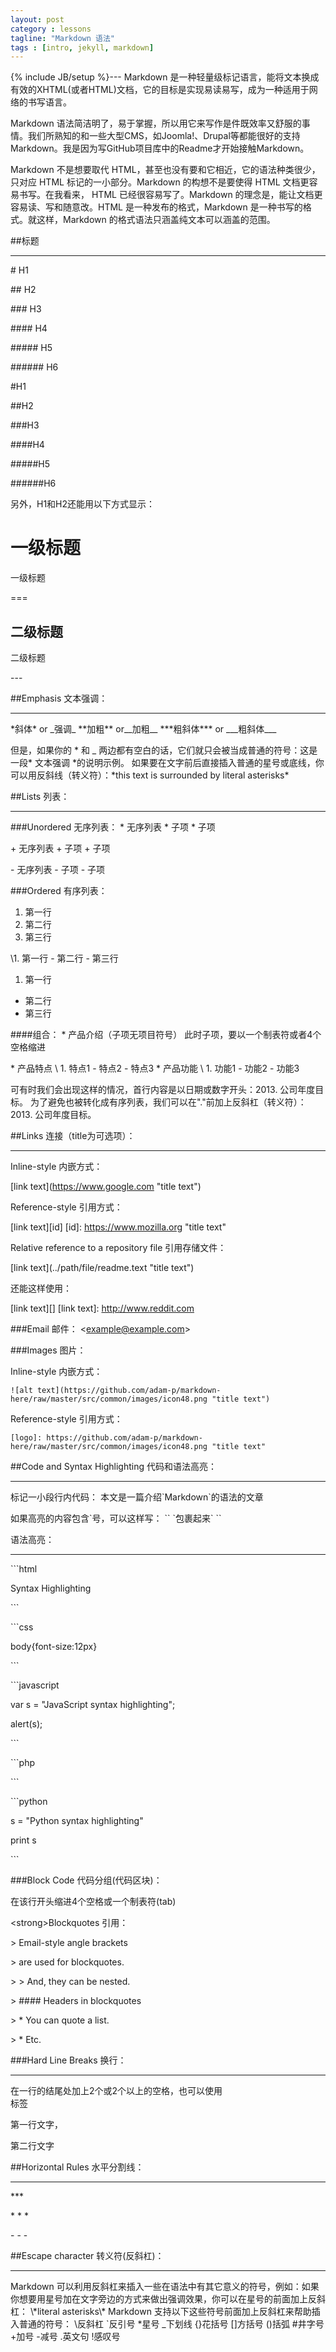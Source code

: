 ```yaml
---
layout: post
category : lessons
tagline: "Markdown 语法"
tags : [intro, jekyll, markdown]
---
```

{% include JB/setup %}---
Markdown 是一种轻量级标记语言，能将文本换成有效的XHTML(或者HTML)文档，它的目标是实现易读易写，成为一种适用于网络的书写语言。  

Markdown 语法简洁明了，易于掌握，所以用它来写作是件既效率又舒服的事情。我们所熟知的和一些大型CMS，如Joomla!、Drupal等都能很好的支持Markdown。我是因为写GitHub项目库中的Readme才开始接触Markdown。  

Markdown 不是想要取代 HTML，甚至也没有要和它相近，它的语法种类很少，只对应 HTML 标记的一小部分。Markdown 的构想不是要使得 HTML 文档更容易书写。在我看来， HTML 已经很容易写了。Markdown 的理念是，能让文档更容易读、写和随意改。HTML 是一种发布的格式，Markdown 是一种书写的格式。就这样，Markdown 的格式语法只涵盖纯文本可以涵盖的范围。  


##标题
*** 
\#  H1 

\##  H2 

\###  H3 

\####  H4 

\#####  H5 

\######  H6 


#H1
 
##H2
 
###H3
 
####H4
 
#####H5
 
######H6

  
另外，H1和H2还能用以下方式显示： 
 
一级标题 
===   
一级标题
 
\===

二级标题 
--- 
二级标题
 
\--- 



##Emphasis 文本强调： 
***
\*斜体\* or \_强调\_ 
\*\*加粗\*\* or\_\_加粗\_\_ 
\*\*\*粗斜体\*\*\* or \_\_\_粗斜体\_\_\_
  
但是，如果你的 \* 和 \_ 两边都有空白的话，它们就只会被当成普通的符号：这是一段* 文本强调 *的说明示例。 
如果要在文字前后直接插入普通的星号或底线，你可以用反斜线（转义符）：\*this text is surrounded by literal asterisks\* 

##Lists 列表：
***
###Unordered 无序列表： 
\* 无序列表 
\* 子项 
\* 子项 
  
\+ 无序列表 
\+ 子项 
\+ 子项 
  
\- 无序列表 
\- 子项 
\- 子项 
  
###Ordered 有序列表： 
1. 第一行 
2. 第二行 
3. 第三行 
  
\1. 第一行 
\- 第二行 
\- 第三行 
1. 第一行 
- 第二行 
- 第三行   

####组合： 
\* 产品介绍（子项无项目符号） 
    此时子项，要以一个制表符或者4个空格缩进 
  
\* 产品特点 
   \ 1. 特点1 
    \- 特点2 
    \- 特点3 
\* 产品功能 
   \ 1. 功能1 
    \- 功能2 
    \- 功能3 
  
可有时我们会出现这样的情况，首行内容是以日期或数字开头：2013. 公司年度目标。 
为了避免也被转化成有序列表，我们可以在"."前加上反斜杠（转义符）：2013\. 公司年度目标。 

##Links 连接（title为可选项）：
***
Inline-style 内嵌方式：
 
\[link text](https://www.google.com "title text") 
  
Reference-style 引用方式：
 
\[link text][id] 
\[id]: https://www.mozilla.org "title text" 
  
Relative reference to a repository file 引用存储文件：
 
\[link text](../path/file/readme.text "title text") 
  
还能这样使用：
 
\[link text][] 
\[link text]: http://www.reddit.com 
  
###Email 邮件： 
\<example@example.com\> 

###Images 图片：

Inline-style 内嵌方式：
 
`![alt text](https://github.com/adam-p/markdown-here/raw/master/src/common/images/icon48.png "title text") `

 
Reference-style 引用方式：
 
```![alt text][logo] 
[logo]: https://github.com/adam-p/markdown-here/raw/master/src/common/images/icon48.png "title text" 
```

##Code and Syntax Highlighting 代码和语法高亮：
***
标记一小段行内代码： 
本文是一篇介绍\`Markdown\`的语法的文章 
  
如果高亮的内容包含\`号，可以这样写： 
\`\` \`包裹起来\` \`\` 
  
语法高亮：
***
\```html 
<div>Syntax Highlighting</div> 
	
\``` 

\```css 

body{font-size:12px} 
	
\``` 

  
\```javascript 

var s = "JavaScript syntax highlighting"; 
	
alert(s); 
	
\``` 

\```php 

<?php 
	
echo "hello, world!"; 
?> 
	
\``` 

\```python 

s = "Python syntax highlighting" 
	
print s 
	
	
\``` 


###Block Code 代码分组(代码区块)：

在该行开头缩进4个空格或一个制表符(tab) 
  
\<strong>Blockquotes 引用：</strong> 

\> Email-style angle brackets 

\> are used for blockquotes. 

\> > And, they can be nested. 

\> #### Headers in blockquotes 

\> * You can quote a list. 

\> * Etc. 


###Hard Line Breaks 换行：
***

在一行的结尾处加上2个或2个以上的空格，也可以使用</br>标签 

第一行文字， 

第二行文字 


##Horizontal Rules 水平分割线：
***

\*\*\* 

\* \* \* 

\- - - 


##Escape character 转义符(反斜杠)：
***
Markdown 可以利用反斜杠来插入一些在语法中有其它意义的符号，例如：如果你想要用星号加在文字旁边的方式来做出强调效果，你可以在星号的前面加上反斜杠： 
\\\*literal asterisks\\\* 
Markdown 支持以下这些符号前面加上反斜杠来帮助插入普通的符号： 
\反斜杠  `反引号  *星号  _下划线  {}花括号  []方括号  ()括弧  #井字号  +加号  -减号  .英文句 !感叹号 



